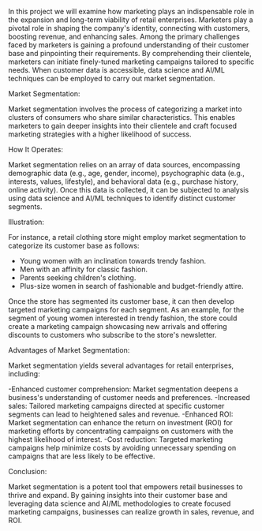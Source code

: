 In this project we will examine how marketing plays an indispensable role in the expansion and long-term viability of retail enterprises. Marketers play a pivotal role in 
shaping the company's identity, connecting with customers, boosting revenue, and enhancing sales. Among the primary challenges faced 
by marketers is gaining a profound understanding of their customer base and pinpointing their requirements. By comprehending their 
clientele, marketers can initiate finely-tuned marketing campaigns tailored to specific needs. When customer data is accessible, data 
science and AI/ML techniques can be employed to carry out market segmentation.

Market Segmentation:

Market segmentation involves the process of categorizing a market into clusters of consumers who share similar characteristics. This 
enables marketers to gain deeper insights into their clientele and craft focused marketing strategies with a higher likelihood of 
success.

How It Operates:

Market segmentation relies on an array of data sources, encompassing demographic data (e.g., age, gender, income), psychographic data 
(e.g., interests, values, lifestyle), and behavioral data (e.g., purchase history, online activity). Once this data is collected, it 
can be subjected to analysis using data science and AI/ML techniques to identify distinct customer segments.

Illustration:

For instance, a retail clothing store might employ market segmentation to categorize its customer base as follows:

- Young women with an inclination towards trendy fashion.
- Men with an affinity for classic fashion.
- Parents seeking children's clothing.
- Plus-size women in search of fashionable and budget-friendly attire.

Once the store has segmented its customer base, it can then develop targeted marketing campaigns for each segment. As an example, for 
the segment of young women interested in trendy fashion, the store could create a marketing campaign showcasing new arrivals and 
offering discounts to customers who subscribe to the store's newsletter.

Advantages of Market Segmentation:

Market segmentation yields several advantages for retail enterprises, including:

-Enhanced customer comprehension: Market segmentation deepens a business's understanding of customer needs and preferences.
-Increased sales: Tailored marketing campaigns directed at specific customer segments can lead to heightened sales and revenue.
-Enhanced ROI: Market segmentation can enhance the return on investment (ROI) for marketing efforts by concentrating campaigns on 
customers with the highest likelihood of interest.
-Cost reduction: Targeted marketing campaigns help minimize costs by avoiding unnecessary spending on campaigns that are less likely 
to be effective.

Conclusion:

Market segmentation is a potent tool that empowers retail businesses to thrive and expand. By gaining insights into their customer base 
and leveraging data science and AI/ML methodologies to create focused marketing campaigns, businesses can realize growth in 
sales, revenue, and ROI.
